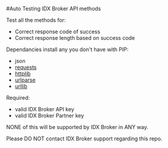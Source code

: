 #Auto Testing IDX Broker API methods

Test all the methods for:
* Correct response code of success
* Correct response length based on success code

Dependancies install any you don't have with PIP:
* json
* [requests](http://docs.python-requests.org/en/master/)
* [httplib](https://docs.python.org/2/library/httplib.html)
* [urlparse](https://docs.python.org/2/library/urlparse.html)
* [urllib](https://docs.python.org/2/library/urllib.html)

Required:
* valid IDX Broker API key
* valid IDX Broker Partner key

NONE of this will be supported by IDX Broker in ANY way.

Please DO NOT contact IDX Broker support regarding this repo.
